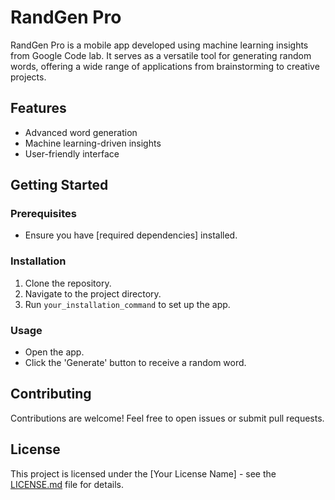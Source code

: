 # RandGen Pro

RandGen Pro is a  mobile app developed using machine learning insights from Google Code lab. It serves as a versatile tool for generating random words, offering a wide range of applications from brainstorming to creative projects.

## Features

- Advanced word generation
- Machine learning-driven insights
- User-friendly interface

## Getting Started

### Prerequisites

- Ensure you have [required dependencies] installed.

### Installation

1. Clone the repository.
2. Navigate to the project directory.
3. Run `your_installation_command` to set up the app.

### Usage

- Open the app.
- Click the 'Generate' button to receive a random word.

## Contributing

Contributions are welcome! Feel free to open issues or submit pull requests.

## License

This project is licensed under the [Your License Name] - see the [LICENSE.md](LICENSE.md) file for details.